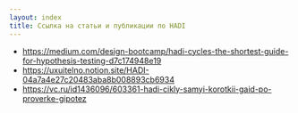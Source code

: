 ```yaml
---
layout: index
title: Ссылка на статьи и публикации по HADI
---
```


* https://medium.com/design-bootcamp/hadi-cycles-the-shortest-guide-for-hypothesis-testing-d7c174948e19
* https://uxuitelno.notion.site/HADI-04a7a4e27c20483aba8b008893cb6934
* https://vc.ru/id1436096/603361-hadi-cikly-samyi-korotkii-gaid-po-proverke-gipotez

